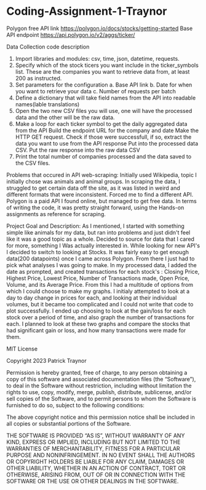 # Coding-Assignment-1-Traynor

Polygon free API link
https://polygon.io/docs/stocks/getting-started
Base API endpoint
https://api.polygon.io/v2/aggs/ticker/

Data Collection code description
1. Import libraries and modules: csv, time, json, datetime, requests.
2. Specify which of the stock ticers you want include in the ticker_symbols list. These are the companies you want to retrieve data from, at least 200 as instructed.
3. Set parameters for the configuration
   a. Base API link
   b. Date for when you want to retrieve your data
   c. Number of requests per batch
4. Define a dictionary that will take field names from the API into readable names(lable translations)
5. Open the two new CSV files you will use, one will have the processed data and the other will be the raw data.
6. Make a loop for each ticker symbol to get the daily aggregated data from the API
   Build the endpoint URL for the company and date
   Make the HTTP GET request.
   Check if those were successfull, if so, extract the data you want to use from the API response
   Put into the processed data CSV.
   Put the raw response into the raw data CSV
7. Print the total number of companies processed and the data saved to the CSV files.


Problems that occured in API web-scraping: Initially used Wikipedia, topic I initially chose was animals and animal groups. In scraping the data, I struggled to get certain data off the site, as it was listed in weird and different formats that were inconsistent. Forced me to find a different API. Polygon is a paid API I found online, but managed to get free data. In terms of writing the code, it was pretty straight forward, using the Hands-on assignments as reference for scraping. 

Project Goal and Description: As I mentioned, I started with something simple like animals for my data, but ran into problems and just didn't feel like it was a good topic as a whole. Decided to source for data that I cared for more, something I Was actually interested in. While looking for new API's I decided to switch to looking at Stocks. It was fairly easy to get enough data(200 datapoints) once I came across Polygon. From there I just had to pick what analyses I was going to make. In my processed data, I added the date as prompted, and created transactions for each stock's : Closing Price, Highest Price, Lowest Price, Number of Transactions made, Open Price, Volume, and its Average Price. From this I had a multitude of options from which I could choose to make my graphs. I initialy attempted to look at a day to day change in prices for each, and looking at their individual volumes, but it became too complicated and I could not write that code to plot successfully. I ended up choosing to look at the gain/loss for each stock over a period of time, and also graph the number of transactions for each. I planned to look at these two graphs and compare the stocks that had significant gain or loss, and how many transactions were made for them. 


MIT License

Copyright 2023 Patrick Traynor

Permission is hereby granted, free of charge, to any person obtaining a copy of this software and associated documentation files (the “Software”), to deal in the Software without restriction, including without limitation the rights to use, copy, modify, merge, publish, distribute, sublicense, and/or sell copies of the Software, and to permit persons to whom the Software is furnished to do so, subject to the following conditions:

The above copyright notice and this permission notice shall be included in all copies or substantial portions of the Software.

THE SOFTWARE IS PROVIDED “AS IS”, WITHOUT WARRANTY OF ANY KIND, EXPRESS OR IMPLIED, INCLUDING BUT NOT LIMITED TO THE WARRANTIES OF MERCHANTABILITY, FITNESS FOR A PARTICULAR PURPOSE AND NONINFRINGEMENT. IN NO EVENT SHALL THE AUTHORS OR COPYRIGHT HOLDERS BE LIABLE FOR ANY CLAIM, DAMAGES OR OTHER LIABILITY, WHETHER IN AN ACTION OF CONTRACT, TORT OR OTHERWISE, ARISING FROM, OUT OF OR IN CONNECTION WITH THE SOFTWARE OR THE USE OR OTHER DEALINGS IN THE SOFTWARE.
